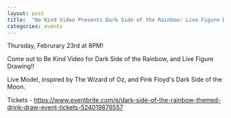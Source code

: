```yaml
---
layout: post
title:  "Be Kind Video Presents Dark Side of the Rainbow: Live Figure Drawing!"
categories: events
---
```

Thursday, Februrary 23rd at 8PM! 

Come out to Be Kind Video for Dark Side of the Rainbow, and Live Figure Drawing!!

Live Model, inspired by The Wizard of Oz, and Pink Floyd's Dark Side of the Moon.

Tickets - https://www.eventbrite.com/e/dark-side-of-the-rainbow-themed-drink-draw-event-tickets-524019876557

